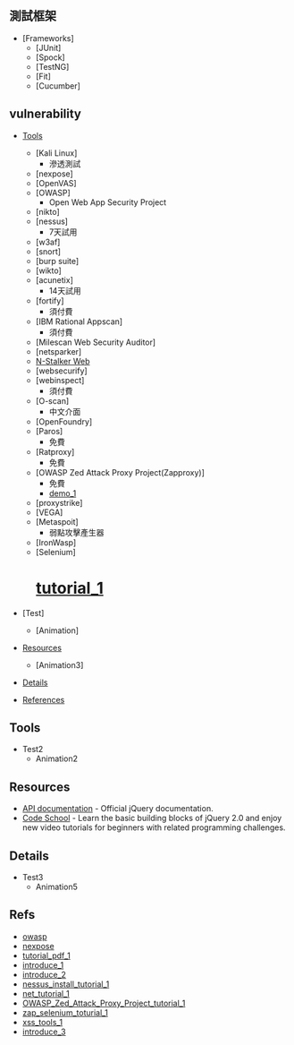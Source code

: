 ## 測試框架

* [Frameworks]
	* [JUnit]
	* [Spock]
	* [TestNG]
	* [Fit]
	* [Cucumber]


## vulnerability

* [Tools](#tools)
	* [Kali Linux]
		* 滲透測試
	* [nexpose]
 	* [OpenVAS]
 	* [OWASP]
 		* Open Web App Security Project
    * [nikto]
    * [nessus]
        * 7天試用
    * [w3af]
    * [snort]
    * [burp suite]
    * [wikto]
    * [acunetix]
    	* 14天試用
    * [fortify]
    	* 須付費
    * [IBM Rational Appscan]
    	* 須付費
    * [Milescan Web Security Auditor]
    * [netsparker]
    * [N-Stalker Web](http://des13.com/news/news/527-websafe)
    * [websecurify]
    * [webinspect]
    	* 須付費
    * [O-scan]
    	* 中文介面
    * [OpenFoundry]
    * [Paros]
    	* 免費
    * [Ratproxy]
    	* 免費
    * [OWASP Zed Attack Proxy Project(Zapproxy)]
    	* 免費
    	* [demo_1](http://ephrain.pixnet.net/blog/post/64560421-%5Bpentest%5D-%E7%94%A8-owasp-zap-%E5%81%9A%E6%BB%B2%E9%80%8F%E6%B8%AC%E8%A9%A6%EF%BC%8C%E6%89%BE%E5%B0%8B%E7%B6%B2%E7%AB%99%E5%8F%AF%E8%83%BD)
    * [proxystrike]
    * [VEGA]
    * [Metaspoit]
    	* 弱點攻擊產生器
    * [IronWasp]
    * [Selenium]
    	# [tutorial_1]()


    	

    	
    	
    
    
    
    
* [Test]
    * [Animation]
* [Resources](#resources)
	* [Animation3]
* [Details](#details)

* [References](#refs)



## Tools
	
* Test2
    * Animation2


## Resources

* [API documentation](http://api.jquery.com/) - Official jQuery documentation.
* [Code School](https://www.codeschool.com/courses/try-jquery) - Learn the basic building blocks of jQuery 2.0 and enjoy new video tutorials for beginners with related programming challenges.

## Details
	
* Test3
    * Animation5

## Refs
	
* [owasp](http://sunmr.blogspot.tw/2016/05/acunetix-wvs-vs-owasp-top-10.html)
* [nexpose](http://w1a2d3s4q5e6.blogspot.tw/2016/08/blog-post_9.html)
* [tutorial_pdf_1](http://tprc.tanet.edu.tw/tpnet2014/training/10309.pdf)
* [introduce_1](http://nicaliu.pixnet.net/blog/post/29579920-26-%E5%A5%97%E6%8F%90%E4%BE%9B%E5%95%86%E7%94%A8%E6%94%AF%E6%8F%B4%E7%9A%84%E9%96%8B%E6%94%BE%E6%BA%90%E7%A2%BC%E5%AE%89%E5%85%A8%E6%80%A7%E6%87%89%E7%94%A8%E7%A8%8B%E5%BC%8F)
* [introduce_2](http://sls.weco.net/node/24319)
* [nessus_install_tutorial_1](http://blog.xuite.net/monkey.smart/blog/240182701-Nessus-%E8%87%AA%E5%BB%BA%E5%BC%B1%E9%BB%9E%E6%8E%83%E6%8F%8F%E4%BC%BA%E6%9C%8D%E5%99%A8)
* [net_tutorial_1](https://sites.google.com/site/gappstutor/news/yiparossaomiaowebchengshiloudong)
* [OWASP_Zed_Attack_Proxy_Project_tutorial_1](http://www.manetic.org/index.php?option=com_content&view=article&id=4216%3Aowasp-zap&catid=66%3Ais-audit-a-security&Itemid=301&lang=en)
* [zap_selenium_toturial_1](https://linkeshkannavelu.com/2015/01/08/security-test-automation-using-selenium-and-zap/)
* [xss_tools_1](http://www.qa-knowhow.com/?p=3651)
* [introduce_3](http://www.qa-knowhow.com/?p=4058)
